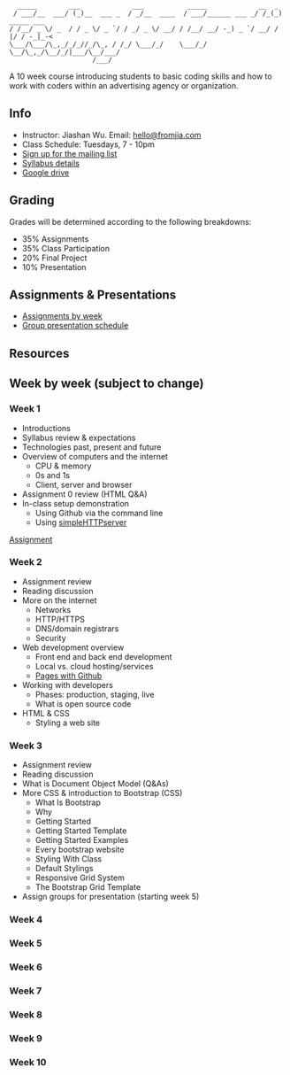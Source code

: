 ```
  _____        ___             ___           _____             __  _            
 / ___/__  ___/ (_)__  ___ _  / _/__  ____  / ___/______ ___ _/ /_(_)  _____ ___
/ /__/ _ \/ _  / / _ \/ _ `/ / _/ _ \/ __/ / /__/ __/ -_) _ `/ __/ / |/ / -_|_-<
\___/\___/\_,_/_/_//_/\_, / /_/ \___/_/    \___/_/  \__/\_,_/\__/_/|___/\__/___/
                     /___/                                                                                                         
```

A 10 week course introducing students to basic coding skills and how to work with coders within an advertising agency or organization.

## Info
* Instructor: Jiashan Wu. Email: hello@fromjia.com
* Class Schedule: Tuesdays, 7 - 10pm
* [Sign up for the mailing list](https://groups.google.com/forum/#!forum/coding4creatives)
* [Syllabus details](https://docs.google.com/document/d/1RvxVYLn1Slns8Uvr6boPTcQ714DEvQZi77NMqE20MIQ/edit#)
* [Google drive](https://drive.google.com/drive/u/1/folders/0B7dGfgUMgFffY2JGSnlEUk5rblk)

## Grading
Grades will be determined according to the following breakdowns:
* 35% Assignments 
* 35% Class Participation
* 20% Final Project 
* 10% Presentation

## Assignments & Presentations
* [Assignments by week](https://github.com/OhJia/Coding4Creatives-S17/wiki)
* [Group presentation schedule](https://github.com/OhJia/Coding4Creatives-S17/wiki/Group-Presentation-Schedule)

## Resources

## Week by week (subject to change)

### Week 1
* Introductions
* Syllabus review & expectations
* Technologies past, present and future
* Overview of computers and the internet
	* CPU & memory
	* 0s and 1s
	* Client, server and browser
* Assignment 0 review (HTML Q&A)
* In-class setup demonstration
	* Using Github via the command line 
 	* Using [simpleHTTPserver](https://github.com/processing/p5.js/wiki/Local-server)

[Assignment](https://github.com/OhJia/Coding4Creatives-S17/wiki/Week-1-Assignment)

### Week 2
* Assignment review
* Reading discussion
* More on the internet
	* Networks
	* HTTP/HTTPS
	* DNS/domain registrars
	* Security 
* Web development overview
	* Front end and back end development
	* Local vs. cloud hosting/services
	* [Pages with Github](https://pages.github.com/)
* Working with developers
	* Phases: production, staging, live
	* What is open source code
* HTML & CSS
	* Styling a web site


### Week 3
* Assignment review
* Reading discussion
* What is Document Object Model (Q&As)
* More CSS & introduction to Bootstrap (CSS)
	* What Is Bootstrap
	* Why
	* Getting Started
	* Getting Started Template
	* Getting Started Examples
	* Every bootstrap website
	* Styling With Class
	* Default Stylings
	* Responsive Grid System
	* The Bootstrap Grid Template
* Assign groups for presentation (starting week 5)


### Week 4

### Week 5

### Week 6

### Week 7

### Week 8

### Week 9

### Week 10
